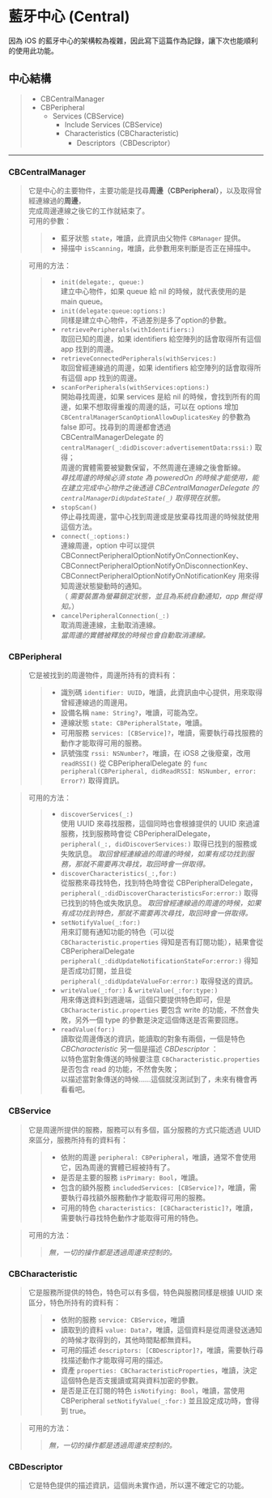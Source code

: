 # 藍牙中心 (Central)

因為 iOS 的藍牙中心的架構較為複雜，因此寫下這篇作為記錄，讓下次也能順利的使用此功能。

## 中心結構
> * CBCentralManager
>  * CBPeripheral
>     * Services (CBService)
>         * Include Services (CBService)
>         * Characteristics (CBCharacteristic)
>             * Descriptors（CBDescriptor）

---------------

### CBCentralManager
> 它是中心的主要物件，主要功能是找尋**周邊（CBPeripheral）**，以及取得曾經連線過的**周邊**，<br/>
完成周邊連線之後它的工作就結束了。<br/>
> 可用的參數：
>> * 藍牙狀態 `state`，唯讀，此資訊由父物件 `CBManager` 提供。
>> * 掃描中 `isScanning`，唯讀，此參數用來判斷是否正在掃描中。

> 可用的方法：
>> * `init(delegate:, queue:)`<br/>
>>   建立中心物件，如果 queue 給 nil 的時候，就代表使用的是 main queue。
>> * `init(delegate:queue:options:)`<br/>
>>   同樣是建立中心物件，不過差別是多了option的參數。
>> * `retrievePeripherals(withIdentifiers:)`<br/>
>>   取回已知的周邊，如果 identifiers 給空陣列的話會取得所有這個 app 找到的周邊。
>> * `retrieveConnectedPeripherals(withServices:)`<br/>
>>   取回曾經連線過的周邊，如果 identifiers 給空陣列的話會取得所有這個 app 找到的周邊。
>> * `scanForPeripherals(withServices:options:)`<br/>
>>   開始尋找周邊，如果 services 是給 nil 的時候，會找到所有的周邊，如果不想取得重複的周邊的話，可以在 options 增加 `CBCentralManagerScanOptionAllowDuplicatesKey` 的參數為 false 即可。找尋到的周邊都會透過 CBCentralManagerDelegate 的 `centralManager(_:didDiscover:advertisementData:rssi:)` 取得；<br/>
    周邊的實體需要被變數保留，不然周邊在連線之後會斷線。<br/>
>>  *尋找周邊的時候必須 state 為 poweredOn 的時候才能使用，能在建立完成中心物件之後透過 CBCentralManagerDelegate 的 `centralManagerDidUpdateState(_)` 取得現在狀態。*
>> * `stopScan()` <br/>
    停止尋找周邊，當中心找到周邊或是放棄尋找周邊的時候就使用這個方法。
>> * `connect(_:options:)`<br/>
>>   連線周邊，option 中可以提供 CBConnectPeripheralOptionNotifyOnConnectionKey、CBConnectPeripheralOptionNotifyOnDisconnectionKey、CBConnectPeripheralOptionNotifyOnNotificationKey 用來得知周邊狀態變動時的通知。<br/>
>>   （ *需要裝置為螢幕鎖定狀態，並且為系統自動通知，app 無從得知。*）
>> * `cancelPeripheralConnection(_:)`<br/>
>>   取消周邊連線，主動取消連線。<br/>
>>  *當周邊的實體被釋放的時候也會自動取消連線。*

### CBPeripheral
> 它是被找到的周邊物件，周邊所持有的資料有：
>>
>> * 識別碼 `identifier: UUID`，唯讀，此資訊由中心提供，用來取得曾經連線過的周邊用。
>> * 設備名稱 `name: String?`，唯讀，可能為空。
>> * 連線狀態 `state: CBPeripheralState`，唯讀。
>> * 可用服務 `services: [CBService]?`，唯讀，需要執行尋找服務的動作才能取得可用的服務。
>> * 訊號強度 `rssi: NSNumber?`，唯讀，在 iOS8 之後廢棄，改用 `readRSSI()` 從 CBPeripheralDelegate 的 `func peripheral(CBPeripheral, didReadRSSI: NSNumber, error: Error?)` 取得資訊。

> 可用的方法：
>>
>> * `discoverServices(_:)`<br/>
    使用 UUID 來尋找服務，這個同時也會根據提供的 UUID 來過濾服務，找到服務時會從 CBPeripheralDelegate，`peripheral(_:, didDiscoverServices:)` 取得已找到的服務或失敗訊息。
    *取回曾經連線過的周邊的時候，如果有成功找到服務，那就不需要再次尋找，取回時會一併取得。*
>> * `discoverCharacteristics(_:,for:)` <br/>
    從服務來尋找特色，找到特色時會從 CBPeripheralDelegate，`peripheral(_:didDiscoverCharacteristicsFor:error:)` 取得已找到的特色或失敗訊息。
    *取回曾經連線過的周邊的時候，如果有成功找到特色，那就不需要再次尋找，取回時會一併取得。*
>> * `setNotifyValue(_:for:)`<br/>
    用來訂閱有通知功能的特色（可以從 `CBCharacteristic.properties` 得知是否有訂閱功能），結果會從 CBPeripheralDelegate `peripheral(_:didUpdateNotificationStateFor:error:)` 得知是否成功訂閱，並且從 `peripheral(_:didUpdateValueFor:error:)` 取得發送的資訊。
>> * `writeValue(_:for:)` & `writeValue(_:for:type:)`<br/>
    用來傳送資料到週邊端，這個只要提供特色即可，但是 `CBCharacteristic.properties` 要包含 write 的功能，不然會失敗，另外一個 type 的參數是決定這個傳送是否需要回應。
>> * `readValue(for:)`<br/>
    讀取從周邊傳送的資訊，能讀取的對象有兩個，一個是特色 *CBCharacteristic* 另一個是描述 *CBDescriptor* ：<br/>
    以特色當對象傳送的時候要注意 `CBCharacteristic.properties` 是否包含 read 的功能，不然會失敗；<br/>
    以描述當對象傳送的時候……這個就沒測試到了，未來有機會再看看吧。

### CBService
> 它是周邊所提供的服務，服務可以有多個，區分服務的方式只能透過 UUID 來區分，服務所持有的資料有：
>>
>> * 依附的周邊 `peripheral: CBPeripheral`，唯讀，通常不會使用它，因為周邊的實體已經被持有了。
>> * 是否是主要的服務 `isPrimary: Bool`，唯讀。
>> * 包含的額外服務 `includedServices: [CBService]?`，唯讀，需要執行尋找額外服務動作才能取得可用的服務。
>> * 可用的特色 `characteristics: [CBCharacteristic]?`，唯讀，需要執行尋找特色動作才能取得可用的特色。

> 可用的方法： 
>> *無，一切的操作都是透過周邊來控制的。*

### CBCharacteristic
> 它是服務所提供的特色，特色可以有多個，特色與服務同樣是根據 UUID 來區分，特色所持有的資料有：
>>
>> * 依附的服務 `service: CBService`，唯讀
>> * 讀取到的資料 `value: Data?`，唯讀，這個資料是從周邊發送通知的時候才取得到的，其他時間點都無資料。
>> * 可用的描述 `descriptors: [CBDescriptor]?`，唯讀，需要執行尋找描述動作才能取得可用的描述。
>> * 資產 `properties: CBCharacteristicProperties`，唯讀，決定這個特色是否支援讀或寫與資料加密的參數。
>> * 是否是正在訂閱的特色 `isNotifying: Bool`，唯讀，當使用 CBPeripheral `setNotifyValue(_:for:)` 並且設定成功時，會得到 true。

> 可用的方法： 
>> *無，一切的操作都是透過周邊來控制的。*

### CBDescriptor
> 它是特色提供的描述資訊，這個尚未實作過，所以還不確定它的功能。
